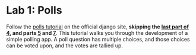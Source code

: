 # Lab 1: Polls

Follow the [polls tutorial](https://docs.djangoproject.com/en/3.1/intro/tutorial01/) on the official django site, **skipping the [last part of 4](https://docs.djangoproject.com/en/3.1/intro/tutorial04/#use-generic-views-less-code-is-better), and parts [5](https://docs.djangoproject.com/en/3.1/intro/tutorial05/) and [7](https://docs.djangoproject.com/en/3.1/intro/tutorial07/)**. This tutorial walks you through the development of a simple polling app. A poll question has multiple choices, and those choices can be voted upon, and the votes are tallied up.
